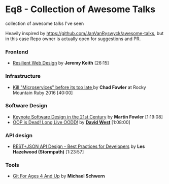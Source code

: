 # Eq8 - Collection of Awesome Talks

collection of awesome talks I've seen

Heavily inspired by https://github.com/JanVanRyswyck/awesome-talks, but in this case Repo owner is actually open for suggestions and PR.  

### Frontend 

* [Resilient Web Design](https://www.youtube.com/watch?v=W7wj7EDrSko) by **Jeremy Keith** [26:15]

### Infrastructure

* [Kill "Microservices" before its too late ](https://www.youtube.com/watch?v=-UKEPd2ipEk) by **Chad Fowler** at Rocky Mountain Ruby 2016 [40:00]

### Software Design

* [Keynote Software Design in the 21st Century](https://youtu.be/B_KIAmFZJz0) by **Martin Fowler** [1:19:08]
* [OOP is Dead! Long Live OODD!](https://www.youtube.com/watch?v=RdE-d_EhzmA) by **[David West](http://davewest.us/)** [1:08:00]


### API design

* [REST+JSON API Design - Best Practices for Developers](https://www.youtube.com/watch?v=hdSrT4yjS1g) by **Les Hazelwood (Stormpath)** [1:23:57]

### Tools
* [Git For Ages 4 And Up](https://www.youtube.com/watch?v=1ffBJ4sVUb4) by **Michael Schwern**
